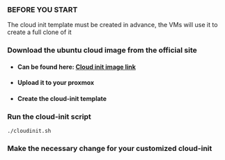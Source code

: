 ### BEFORE YOU START
The cloud init template must be created in advance, the VMs will use it to create a full clone of it

### Download the ubuntu cloud image from the official site
* #### Can be found here: [Cloud init image link](https://cloud-images.ubuntu.com/)

* #### Upload it to your proxmox

* #### Create the cloud-init template

### Run the cloud-init script

```./cloudinit.sh```

### Make the necessary change for your customized cloud-init